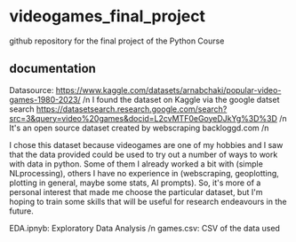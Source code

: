 # videogames_final_project
github repository for the final project of the Python Course

## documentation
Datasource: https://www.kaggle.com/datasets/arnabchaki/popular-video-games-1980-2023/
/n
I found the dataset on Kaggle via the google datset search https://datasetsearch.research.google.com/search?src=3&query=video%20games&docid=L2cvMTF0eGoyeDJkYg%3D%3D
/n
It's an open source dataset created by webscraping backloggd.com
/n

I chose this dataset because videogames are one of my hobbies and I saw that the data provided could be used to try out a number of ways to work with data in python.
Some of them I already worked a bit with (simple NLprocessing), others I have no experience in (webscraping, geoplotting, plotting in general, maybe some stats, AI prompts).
So, it's more of a personal interest that made me choose the particular dataset, but I'm hoping to train some skills that will be useful for research endeavours in the future.


EDA.ipnyb: Exploratory Data Analysis /n
games.csv: CSV of the data used